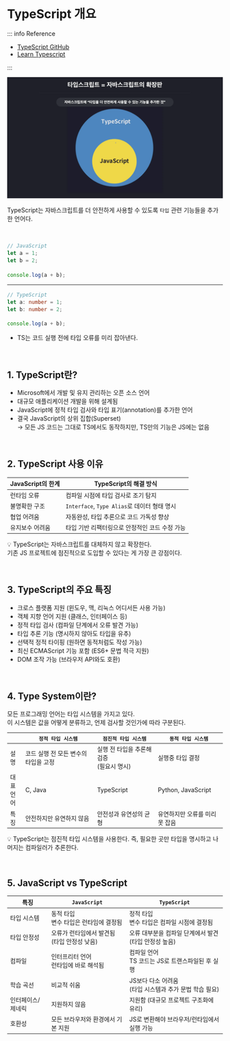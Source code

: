 # TypeScript 개요

::: info Reference

- [TypeScript GitHub](https://github.com/microsoft/TypeScript)
- [Learn Typescript](https://learntypescript.dev/)

:::

![](../images/ts04.png)

TypeScript는 자바스크립트를 더 안전하게 사용할 수 있도록 `타입` 관련 기능들을 추가한 언어다.

<br>

```js
// JavaScript
let a = 1;
let b = 2;

console.log(a + b);
```

---

```ts
// TypeScript
let a: number = 1;
let b: number = 2;

console.log(a + b);
```

- TS는 코드 실행 전에 타입 오류를 미리 잡아낸다.

<br>

## 1. TypeScript란?

- Microsoft에서 개발 및 유지 관리하는 오픈 소스 언어
- 대규모 애플리케이션 개발을 위해 설계됨
- JavaScript에 정적 타입 검사와 타입 표기(annotation)를 추가한 언어
- 결국 JavaScript의 상위 집합(Superset)  
  → 모든 JS 코드는 그대로 TS에서도 동작하지만, TS만의 기능은 JS에는 없음

<br>

## 2. TypeScript 사용 이유

| JavaScript의 한계 | TypeScript의 해결 방식                         |
| ----------------- | ---------------------------------------------- |
| 런타임 오류       | 컴파일 시점에 타입 검사로 조기 탐지            |
| 불명확한 구조     | `Interface`, `Type Alias`로 데이터 형태 명시   |
| 협업 어려움       | 자동완성, 타입 추론으로 코드 가독성 향상       |
| 유지보수 어려움   | 타입 기반 리팩터링으로 안정적인 코드 수정 가능 |

💡 TypeScript는 자바스크립트를 대체하지 않고 확장한다.  
기존 JS 프로젝트에 점진적으로 도입할 수 있다는 게 가장 큰 강점이다.

<br>

## 3. TypeScript의 주요 특징

- 크로스 플랫폼 지원 (윈도우, 맥, 리눅스 어디서든 사용 가능)
- 객체 지향 언어 지원 (클래스, 인터페이스 등)
- 정적 타입 검사 (컴파일 단계에서 오류 발견 가능)
- 타입 추론 기능 (명시하지 않아도 타입을 유추)
- 선택적 정적 타이핑 (원하면 동적처럼도 작성 가능)
- 최신 ECMAScript 기능 포함 (ES6+ 문법 적극 지원)
- DOM 조작 가능 (브라우저 API와도 호환)

<br>

## 4. Type System이란?

모든 프로그래밍 언어는 타입 시스템을 가지고 있다.  
이 시스템은 값을 어떻게 분류하고, 언제 검사할 것인가에 따라 구분된다.

|               | `정적 타입 시스템`                   | `점진적 타입 시스템`                         | `동적 타입 시스템`             |
| ------------- | ------------------------------------ | -------------------------------------------- | ------------------------------ |
| 설명          | 코드 실행 전 모든 변수의 타입을 고정 | 실행 전 타입을 추론해 검증 <br>(필요시 명시) | 실행중 타입 결정               |
| 대표<br> 언어 | C, Java                              | TypeScript                                   | Python, JavaScript             |
| 특징          | 안전하지만 유연하지 않음             | 안전성과 유연성의 균형                       | 유연하지만 오류를 미리 못 잡음 |

💡 TypeScript는 점진적 타입 시스템을 사용한다. 즉, 필요한 곳만 타입을 명시하고 나머지는 컴파일러가 추론한다.

<br>

## 5. JavaScript vs TypeScript

| 특징              | `JavaScript`                                    | `TypeScript`                                              |
| ----------------- | ----------------------------------------------- | --------------------------------------------------------- |
| 타입 시스템       | 동적 타입<br>변수 타입은 런타임에 결정됨        | 정적 타입<br>변수 타입은 컴파일 시점에 결정됨             |
| 타입 안정성       | 오류가 런타임에서 발견됨 <br>(타입 안정성 낮음) | 오류 대부분을 컴파일 단계에서 발견 <br>(타입 안정성 높음) |
| 컴파일            | 인터프리터 언어<br>런타임에 바로 해석됨         | 컴파일 언어<br>TS 코드는 JS로 트랜스파일된 후 실행        |
| 학습 곡선         | 비교적 쉬움                                     | JS보다 다소 어려움<br>(타입 시스템과 추가 문법 학습 필요) |
| 인터페이스/제네릭 | 지원하지 않음                                   | 지원함 (대규모 프로젝트 구조화에 유리)                    |
| 호환성            | 모든 브라우저와 환경에서 기본 지원              | JS로 변환해야 브라우저/런타임에서 실행 가능               |
